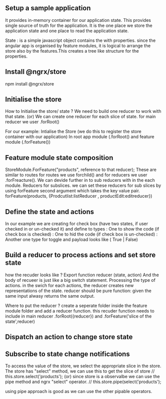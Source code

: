 ## Setup a sample application
  It provides in-memory container for our application state.
  This provides single source of truth for the application. It is the one place 
  we store the application state and one place to read the application state. 
  
  State : is a simple javascript object contains the with properties. 
  since the angular app is organised by feature modules, it is logical to arrange the store 
  also by the features.This creates a tree like structure for the properties. 

## Install @ngrx/store
  npm install @ngrx/store

## Initialise the store
  How to Initialise the store/ state ? 
  We need to build one reducer to work with that state. 
  (or) We can create one reducer for each slice of state. 
  for main reducer we user .forRoot()
  
  For our example: Intialise the Store (we do this to register the store container with our application) In root app module (.forRoot() 
  and feature module (.forFeature())
   
  
## Feature module state composition
  StoreModule.ForFeature("products", reference to that reducer); 
  These are similar to routes for routes we use forchild() and for reducers we user .forFreacture().
  We can devide further in to sub reducers with in the each module. Reducers for subslices. 
  we can set these reducers for sub slices by using forFeature second argument which takes the key value pair.
  forFeature(products, {Prodcutlist:listReducer , productEdit:editreducer})

## Define the state and actions
   In our example we are creating for check box (have two states, if user checked in or un-checked it)
   and define to types : One to show the code (if check box is checked) 
                       : One to hid the code (if check box is un-checked)
                       : Another one type for toggle and payload looks like ( True | False) 

## Build a reducer to process actions and set store state
  how the recuder looks like ? 
  Export function reducer (state, action) 
  And the body of recueer is just like a big switch statement. Processing the type of actions.
  in the swich for each actions, the reducer creates new representations of the state. 
  reducer should be pure function: given the same input alwasy returns the same output. 
  
  Where to put the reducer ? create a seperate folder inside the feature module folder and add a reducer function.
  this recuder function needs to include in main reducer .forRoot({reducer}) and .forFeature('slice of the state',reducer)
  

## Dispatch an action to change store state

## Subscribe to state change notifications
  To access the value of the store, we select the appropriate slice in the store.
  The store has "select" method, we can use this to get the slice of store 
  // this.store.select('products');
  (or) since store is a observalbe we can use the pipe method and ngrx "select" operator.
  // this.store.pipe(select('products');
  
  using pipe approach is good as we can use the other pipable operators. 
